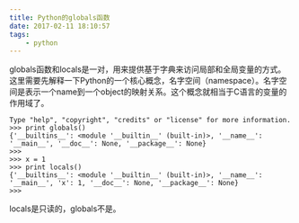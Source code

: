 ```yaml
---
title: Python的globals函数
date: 2017-02-11 18:10:57
tags:
	- python
---
```

globals函数和locals是一对，用来提供基于字典来访问局部和全局变量的方式。
这里需要先解释一下Python的一个核心概念，名字空间（namespace）。名字空间是表示一个name到一个object的映射关系。这个概念就相当于C语言的变量的作用域了。
```
Type "help", "copyright", "credits" or "license" for more information.
>>> print globals()
{'__builtins__': <module '__builtin__' (built-in)>, '__name__': '__main__', '__doc__': None, '__package__': None}
>>>
>>> x = 1
>>> print locals()
{'__builtins__': <module '__builtin__' (built-in)>, '__name__': '__main__', 'x': 1, '__doc__': None, '__package__': None}
>>>
```

locals是只读的，globals不是。

